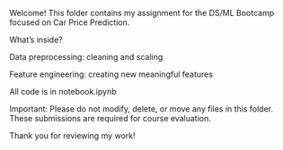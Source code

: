 Welcome!
This folder contains my assignment for the DS/ML Bootcamp focused on Car Price Prediction.

What’s inside?

Data preprocessing: cleaning and scaling

Feature engineering: creating new meaningful features

All code is in notebook.ipynb

Important:
Please do not modify, delete, or move any files in this folder. These submissions are required for course evaluation.

Thank you for reviewing my work!